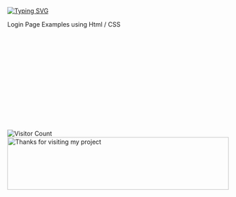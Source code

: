 [![Typing SVG](https://readme-typing-svg.herokuapp.com/?lines=Login+Page+Example1)](https://github.com/fatihylcn1)
<p  >Login Page Examples using Html / CSS</p>
<br><br><br>   <br><br><br>    <br><br><br>    <br><br><br>   











![Visitor Count](https://profile-counter.glitch.me/fatihylcn130daysbootstrap/count.svg)
<img height="120" alt="Thanks for visiting my project" width="100%" src="https://raw.githubusercontent.com/BrunnerLivio/brunnerlivio/master/images/marquee.svg" />

